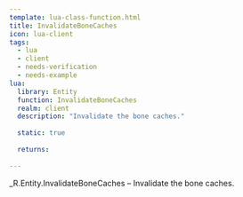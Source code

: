```yaml
---
template: lua-class-function.html
title: InvalidateBoneCaches
icon: lua-client
tags:
  - lua
  - client
  - needs-verification
  - needs-example
lua:
  library: Entity
  function: InvalidateBoneCaches
  realm: client
  description: "Invalidate the bone caches."
  
  static: true
  
  returns:
    
---
```


<div class="lua__search__keywords">
_R.Entity.InvalidateBoneCaches &#x2013; Invalidate the bone caches.
</div>
